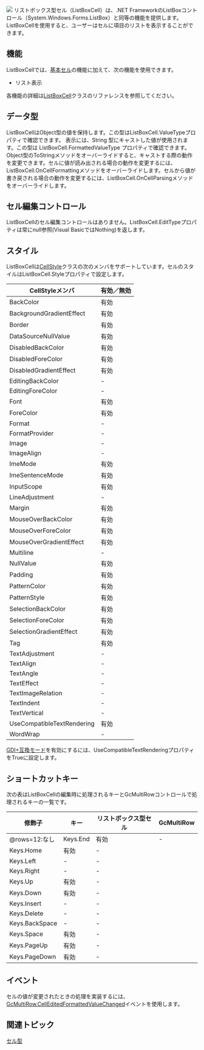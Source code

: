 ![](/DOCUMENT_SITE_LINK_PREFIX_HERE/document-site-files/images/f148c511-6e98-4b55-9904-150a375d5825/images/userguide/celltype_listboxcell_01.png)
リストボックス型セル（ListBoxCell）は、.NET FrameworkのListBoxコントロール（System.Windows.Forms.ListBox）と同等の機能を提供します。ListBoxCellを使用すると、ユーザーはセルに項目のリストを表示することができます。

## 機能

ListBoxCellでは、[基本セル](gcdocsite__documentlink?toc-item-id=28dd4e2a-f861-4619-90a2-f710fa4a1ec4)の機能に加えて、次の機能を使用できます。

* リスト表示

各機能の詳細は[ListBoxCell](gcdocsite__documentlink?toc-item-id=e47059de-141d-4d4d-ad18-602f4a7d3e23)クラスのリファレンスを参照してください。

## データ型

ListBoxCellはObject型の値を保持します。この型はListBoxCell.ValueTypeプロパティで確認できます。
表示には、String 型にキャストした値が使用されます。この型は ListBoxCell.FormattedValueType プロパティで確認できます。
Object型のToStringメソッドをオーバーライドすると、キャストする際の動作を変更できます。セルに値が読み出される場合の動作を変更するには、ListBoxCell.OnCellFormattingメソッドをオーバーライドします。セルから値が書き戻される場合の動作を変更するには、ListBoxCell.OnCellParsingメソッドをオーバーライドします。

## セル編集コントロール

ListBoxCellのセル編集コントロールはありません。ListBoxCell.EditTypeプロパティは常にnull参照(Visual BasicではNothing)を返します。

## スタイル

ListBoxCellは[CellStyle](gcdocsite__documentlink?toc-item-id=af4fafb4-d9ba-4c3f-b97e-e49e17930e99)クラスの次のメンバをサポートしています。セルのスタイルはListBoxCell.Styleプロパティで設定します。

| CellStyleメンバ | 有効／無効 |
| ------------ | ----- |
| BackColor | 有効 |
| BackgroundGradientEffect | 有効 |
| Border | 有効 |
| DataSourceNullValue | 有効 |
| DisabledBackColor | 有効 |
| DisabledForeColor | 有効 |
| DisabledGradientEffect | 有効 |
| EditingBackColor | - |
| EditingForeColor | - |
| Font | 有効 |
| ForeColor | 有効 |
| Format | - |
| FormatProvider | - |
| Image | - |
| ImageAlign | - |
| ImeMode | 有効 |
| ImeSentenceMode | 有効 |
| InputScope | 有効 |
| LineAdjustment | - |
| Margin | 有効 |
| MouseOverBackColor | 有効 |
| MouseOverForeColor | 有効 |
| MouseOverGradientEffect | 有効 |
| Multiline | - |
| NullValue | 有効 |
| Padding | 有効 |
| PatternColor | 有効 |
| PatternStyle | 有効 |
| SelectionBackColor | 有効 |
| SelectionForeColor | 有効 |
| SelectionGradientEffect | 有効 |
| Tag | 有効 |
| TextAdjustment | - |
| TextAlign | - |
| TextAngle | - |
| TextEffect | - |
| TextImageRelation | - |
| TextIndent | - |
| TextVertical | - |
| UseCompatibleTextRendering | 有効 |
| WordWrap | - |

[GDI+互換モード](gcdocsite__documentlink?toc-item-id=9b34fee2-3101-44f6-8e71-6cd80cca6a4d)を有効にするには、UseCompatibleTextRenderingプロパティをTrueに設定します。

## ショートカットキー

次の表はListBoxCellの編集時に処理されるキーとGcMultiRowコントロールで処理されるキーの一覧です。

| 修飾子 | キー | リストボックス型セル | GcMultiRow |
| --- | --- | ---------- | ---------- |
| @rows=12:なし | Keys.End | 有効 | - |
| Keys.Home | 有効 | - |
| Keys.Left | - | - |
| Keys.Right | - | - |
| Keys.Up | 有効 | - |
| Keys.Down | 有効 | - |
| Keys.Insert | - | - |
| Keys.Delete | - | - |
| Keys.BackSpace | - | - |
| Keys.Space | 有効 | - |
| Keys.PageUp | 有効 | - |
| Keys.PageDown | 有効 | - |

## イベント

セルの値が変更されたときの処理を実装するには、[GcMultiRow.CellEditedFormattedValueChanged](gcdocsite__documentlink?toc-item-id=25d6288b-b69a-4969-a9d9-d468a6f9cf68)イベントを使用します。

## 関連トピック

[セル型](gcdocsite__documentlink?toc-item-id=53f8b81b-ef95-42e6-b7e8-1e7438c9cf39)